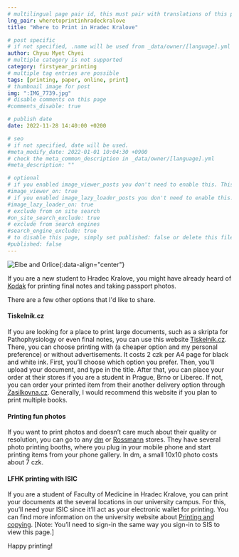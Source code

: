 ```yaml
---
# multilingual page pair id, this must pair with translations of this page. (This name must be unique)
lng_pair: wheretoprintinhradeckralove
title: "Where to Print in Hradec Kralove"

# post specific
# if not specified, .name will be used from _data/owner/[language].yml
author: Chyuu Myet Chyei
# multiple category is not supported
category: firstyear_printing
# multiple tag entries are possible
tags: [printing, paper, online, print]
# thumbnail image for post
img: ":IMG_7739.jpg"
# disable comments on this page
#comments_disable: true

# publish date
date: 2022-11-28 14:40:00 +0200

# seo
# if not specified, date will be used.
#meta_modify_date: 2022-01-01 10:04:30 +0900
# check the meta_common_description in _data/owner/[language].yml
#meta_description: ""

# optional
# if you enabled image_viewer_posts you don't need to enable this. This is only if image_viewer_posts = false
#image_viewer_on: true
# if you enabled image_lazy_loader_posts you don't need to enable this. This is only if image_lazy_loader_posts = false
#image_lazy_loader_on: true
# exclude from on site search
#on_site_search_exclude: true
# exclude from search engines
#search_engine_exclude: true
# to disable this page, simply set published: false or delete this file
#published: false
---
```

<!-- outline-start -->

![Elbe and Orlice](:IMG_7739.jpg){:data-align="center"}



If you are a new student to Hradec Kralove, you might have already heard of [Kodak](https://g.page/kodak-express-no200?share) for printing final notes and taking passport photos. 

There are a few other options that I'd like to share.

#### Tiskelník.cz

If you are looking for a place to print large documents, such as a skripta for Pathophysiology or even final notes, you can use this website [Tiskelník.cz](https://www.tiskelnik.cz/studenti). There, you can choose printing with (a cheaper option and my personal preference) or without advertisements. It costs 2 czk per A4 page for black and white ink. First, you’ll choose which option you prefer. Then, you'll upload your document, and type in the title. After that, you can place your order at their stores if you are a student in Prague, Brno or Liberec. If not, you can order your printed item from their another delivery option through  [Zasilkovna.cz](https://www.zasilkovna.cz/en/receiving). Generally, I would recommend this website if you plan to print multiple books.

#### Printing fun photos

If you want to print photos and doesn’t care much about their quality or resolution, you can go to any [dm](https://goo.gl/maps/Go912mkDkAS532er8) or [Rossmann](https://goo.gl/maps/cVFoLYeTCZ3ZtNav5) stores. They have several photo printing booths, where you plug in your mobile phone and start printing items from your phone gallery. In dm, a small 10x10 photo costs about 7 czk.

#### LFHK printing with ISIC

If you are a student of Faculty of Medicine in Hradec Kralove, you can print your documents at the several locations in our university campus. For this,  you’ll need your ISIC since it’ll act as your electronic wallet for printing. You can find more information on the university website about [Printing and copying](https://www.lfhk.cuni.cz/Information-Systems/Printing-and-Copying/). [Note: You’ll need to sign-in the same way you sign-in to SIS to view this page.]

Happy printing!